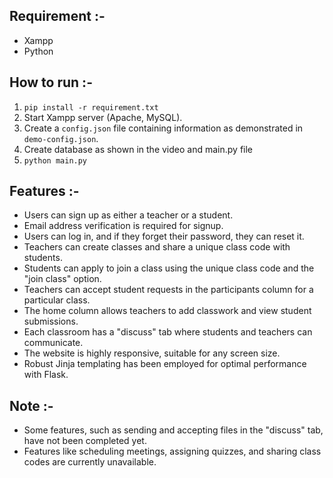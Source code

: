 ## Requirement :-
* Xampp
* Python

## How to run :-
1. `pip install -r requirement.txt`
2. Start Xampp server (Apache, MySQL).
3. Create a `config.json` file containing information as demonstrated in `demo-config.json`.
4. Create database as shown in the video and main.py file
5. `python main.py`

## Features :-
* Users can sign up as either a teacher or a student.
* Email address verification is required for signup.
* Users can log in, and if they forget their password, they can reset it.
* Teachers can create classes and share a unique class code with students.
* Students can apply to join a class using the unique class code and the "join class" option.
* Teachers can accept student requests in the participants column for a particular class.
* The home column allows teachers to add classwork and view student submissions.
* Each classroom has a "discuss" tab where students and teachers can communicate.
* The website is highly responsive, suitable for any screen size.
* Robust Jinja templating has been employed for optimal performance with Flask.

## Note :-
* Some features, such as sending and accepting files in the "discuss" tab, have not been completed yet.
* Features like scheduling meetings, assigning quizzes, and sharing class codes are currently unavailable.